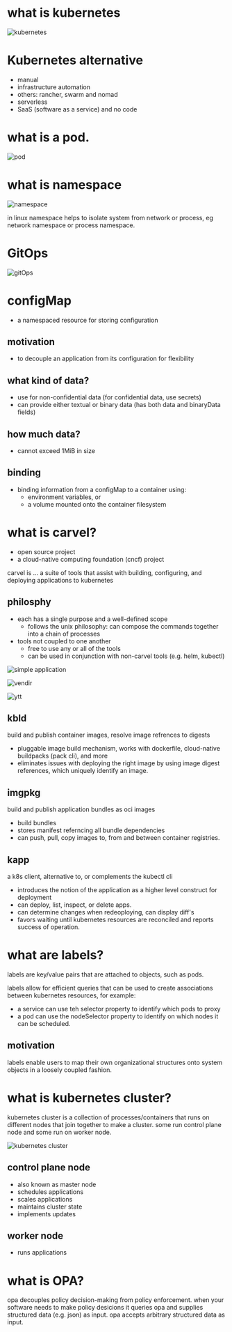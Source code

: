 # what is kubernetes

![kubernetes](../asset/kubernetes.png)

# Kubernetes alternative

- manual
- infrastructure automation
- others: rancher, swarm and nomad
- serverless
- SaaS (software as a service) and no code

# what is a pod.

![pod](../asset/pod.png)

# what is namespace

![namespace](../asset/namespace.png)

in linux namespace helps to isolate system from network or process, eg network namespace or process namespace.

# GitOps

![gitOps](../asset/gitOps.png)

# configMap

- a namespaced resource for storing configuration

## motivation

- to decouple an application from its configuration for flexibility

## what kind of data?

- use for non-confidential data (for confidential data, use secrets)
- can provide either textual or binary data (has both data and binaryData fields)

## how much data?

- cannot exceed 1MiB in size

## binding

- binding information from a configMap to a container using:
  - environment variables, or
  - a volume mounted onto the container filesystem

# what is carvel?

- open source project
- a cloud-native computing foundation (cncf) project

carvel is ... a suite of tools that assist with building, configuring, and deploying applications to kubernetes

## philosphy

- each has a single purpose and a well-defined scope
  - follows the unix philosophy: can compose the commands together into a chain of processes
- tools not coupled to one another
  - free to use any or all of the tools
  - can be used in conjunction with non-carvel tools (e.g. helm, kubectl)

![simple application](../asset/simpleApplication.png)

![vendir](../asset/vendir.png)

![ytt](../asset/ytt.png)

## kbld

build and publish container images, resolve image refrences to digests

- pluggable image build mechanism, works with dockerfile, cloud-native buildpacks (pack cli), and more
- eliminates issues with deploying the right image by using image digest references, which uniquely identify an image.

## imgpkg

build and publish application bundles as oci images

- build bundles
- stores manifest referncing all bundle dependencies
- can push, pull, copy images to, from and between container registries.

## kapp

a k8s client, alternative to, or complements the kubectl cli

- introduces the notion of the application as a higher level construct for deployment
- can deploy, list, inspect, or delete apps.
- can determine changes when redeoploying, can display diff's
- favors waiting until kubernetes resources are reconciled and reports success of operation.

# what are labels?

labels are key/value pairs that are attached to objects, such as pods.

labels allow for efficient queries that can be used to create associations between kubernetes resources, for example:

- a service can use teh selector property to identify which pods to proxy
- a pod can use the nodeSelector property to identify on which nodes it can be scheduled.

## motivation

labels enable users to map their own organizational structures onto system objects in a loosely coupled fashion.

# what is kubernetes cluster?

kubernetes cluster is a collection of processes/containers that runs on different nodes that join together to make a cluster. some run control plane node and some run on worker node.

![kubernetes cluster](../asset/kubernetesCluster.png)

## control plane node

- also known as master node
- schedules applications
- scales applications
- maintains cluster state
- implements updates

## worker node

- runs applications

# what is OPA?

opa decouples policy decision-making from policy enforcement. when your software needs to make policy desicions it queries opa and supplies structured data (e.g. json) as input. opa accepts arbitrary structured data as input.
